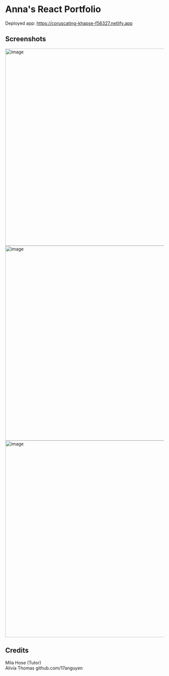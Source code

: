 # Anna's React Portfolio

Deployed app: https://coruscating-khapse-f56327.netlify.app

## Screenshots

<img width="626" alt="image" src="https://github.com/mercurybased/react-portfolio/assets/127552050/a9def7b9-4861-423c-b7c0-cc4387d1ce3a">
<img width="619" alt="image" src="https://github.com/mercurybased/react-portfolio/assets/127552050/b6430145-8b0f-430a-8fcb-7d0921e9c317">
<img width="625" alt="image" src="https://github.com/mercurybased/react-portfolio/assets/127552050/610a283c-1674-4062-b8e6-143d0a627de8">

## Credits
Mila Hose (Tutor)\
Alivia Thomas github.com/17anguyen

